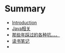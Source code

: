 # Summary

* [Introduction](README.md)
* [Java相关](java/README.md)
* [那些年踩过的各种坑。。。](tips/README.md)
* [读书笔记](reading_notes/README.md)
* 

